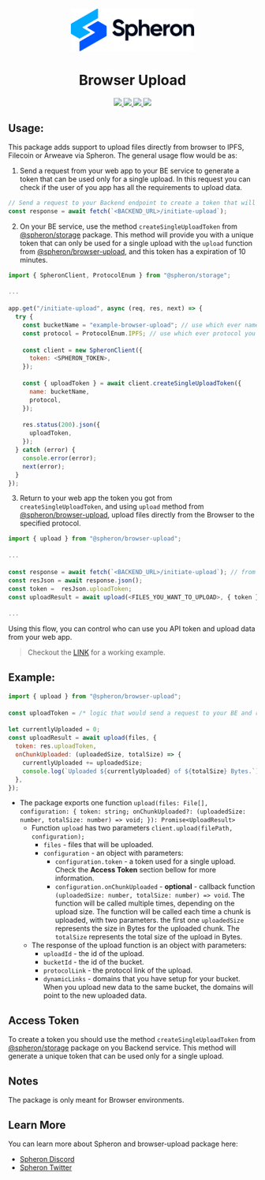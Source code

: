 <p align="center">
  <picture>
    <source media="(prefers-color-scheme: dark)" srcset="https://github.com/spheronFdn/sdk/blob/main/.github/assets/spheron-logo-dark.svg">
    <source media="(prefers-color-scheme: light)" srcset="https://github.com/spheronFdn/sdk/blob/main/.github/assets/spheron-logo.svg">
    <img alt="Spheron" src="https://github.com/spheronFdn/sdk/blob/main/.github/assets/spheron-logo.svg" width="250">
  </picture>
</p>

<h1 align="center">Browser Upload</h1>

<p align="center">  
  <a href="https://www.npmjs.com/package/@spheron/storage" target="_blank" rel="noreferrer">
    <img src="https://img.shields.io/static/v1?label=npm&message=v1.0.0&color=green" />
  </a>
  <a href="https://github.com/spheronFdn/sdk/blob/main/LICENSE" target="_blank" rel="noreferrer">
    <img src="https://img.shields.io/static/v1?label=license&message=Apache%202.0&color=red" />
  </a>
  <a href="https://discord.com/invite/ahxuCtm" target="_blank" rel="noreferrer">
    <img src="https://img.shields.io/static/v1?label=community&message=discord&color=blue" />
  </a>
  <a href="https://twitter.com/SpheronFdn" target="_blank" rel="noreferrer">
    <img src="https://img.shields.io/twitter/url/https/twitter.com/cloudposse.svg?style=social&label=Follow%20%40SpheronFdn" />
  </a>
</p>

## Usage:

This package adds support to upload files directly from browser to IPFS, Filecoin or Arweave via Spheron.
The general usage flow would be as:

1. Send a request from your web app to your BE service to generate a token that can be used only for a single upload. In this request you can check if the user of you app has all the requirements to upload data.

```js
// Send a request to your Backend endpoint to create a token that will be used with the @spheron/browser-upload
const response = await fetch(`<BACKEND_URL>/initiate-upload`);
```

2. On your BE service, use the method `createSingleUploadToken` from [@spheron/storage](https://www.npmjs.com/package/@spheron/storage) package. This method will provide you with a unique token that can only be used for a single upload with the `upload` function from [@spheron/browser-upload](https://www.npmjs.com/package/@spheron/browser-upload), and this token has a expiration of 10 minutes.

```js
import { SpheronClient, ProtocolEnum } from "@spheron/storage";

...

app.get("/initiate-upload", async (req, res, next) => {
  try {
    const bucketName = "example-browser-upload"; // use which ever name you prefer
    const protocol = ProtocolEnum.IPFS; // use which ever protocol you prefer

    const client = new SpheronClient({
      token: <SPHERON_TOKEN>,
    });

    const { uploadToken } = await client.createSingleUploadToken({
      name: bucketName,
      protocol,
    });

    res.status(200).json({
      uploadToken,
    });
  } catch (error) {
    console.error(error);
    next(error);
  }
});
```

3. Return to your web app the token you got from `createSingleUploadToken`, and using `upload` method from [@spheron/browser-upload](https://www.npmjs.com/package/@spheron/browser-upload), upload files directly from the Browser to the specified protocol.

```js
import { upload } from "@spheron/browser-upload";

...

const response = await fetch(`<BACKEND_URL>/initiate-upload`); // from step 1
const resJson = await response.json();
const token =  resJson.uploadToken;
const uploadResult = await upload(<FILES_YOU_WANT_TO_UPLOAD>, { token });

...
```

Using this flow, you can control who can use you API token and upload data from your web app.

> Checkout the [LINK](https://github.com/spheronFdn/sdk/tree/main/examples/browser-upload) for a working example.

## Example:

```js
import { upload } from "@spheron/browser-upload";

const uploadToken = /* logic that would send a request to your BE and return a token that can be used only for a single upload */

let currentlyUploaded = 0;
const uploadResult = await upload(files, {
  token: res.uploadToken,
  onChunkUploaded: (uploadedSize, totalSize) => {
    currentlyUploaded += uploadedSize;
    console.log(`Uploaded ${currentlyUploaded} of ${totalSize} Bytes.`);
  },
});

```

- The package exports one function `upload(files: File[], configuration: { token: string; onChunkUploaded?: (uploadedSize: number, totalSize: number) => void; }): Promise<UploadResult>`
  - Function `upload` has two parameters `client.upload(filePath, configuration);`
    - `files` - files that will be uploaded.
    - `configuration` - an object with parameters:
      - `configuration.token` - a token used for a single upload. Check the **Access Token** section bellow for more information.
      - `configuration.onChunkUploaded` - **optional** - callback function `(uploadedSize: number, totalSize: number) => void`. The function will be called multiple times, depending on the upload size. The function will be called each time a chunk is uploaded, with two parameters. the first one `uploadedSize` represents the size in Bytes for the uploaded chunk. The `totalSize` represents the total size of the upload in Bytes.
  - The response of the upload function is an object with parameters:
    - `uploadId` - the id of the upload.
    - `bucketId` - the id of the bucket.
    - `protocolLink` - the protocol link of the upload.
    - `dynamicLinks` - domains that you have setup for your bucket. When you upload new data to the same bucket, the domains will point to the new uploaded data.

## Access Token

To create a token you should use the method `createSingleUploadToken` from [@spheron/storage](https://www.npmjs.com/package/@spheron/storage) package on you Backend service. This method will generate a unique token that can be used only for a single upload.

## Notes

The package is only meant for Browser environments.

## Learn More

You can learn more about Spheron and browser-upload package here:

- [Spheron Discord](https://discord.com/invite/ahxuCtm)
- [Spheron Twitter](https://twitter.com/SpheronFdn)
